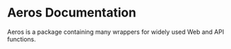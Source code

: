 
# Aeros Documentation
Aeros is a package containing many wrappers for widely used Web and API functions.




